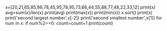 x=[20,21,65,85,98,78,45,95,78,95,73,66,44,55,88,77,48,22,33,12]
print(x)
avg=sum(x)/len(x)
print(avg)
print(max(x))
print(min(x))
x.sort()
print(x)
print('second largest number',x[-2])
print('second smallest number',x[1])
for num in x:
  if num%2==0:
    count=count+1
print(count)

